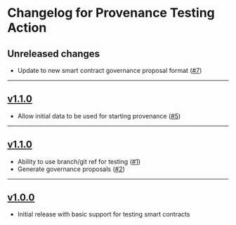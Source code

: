 # Changelog for Provenance Testing Action

## Unreleased changes
* Update to new smart contract governance proposal format ([#7](https://github.com/provenance-io/provenance-testing-action/issues/7))

---

## [v1.1.0](https://github.com/provenance-io/provenance-testing-action/releases/tag/v1.1.0)
* Allow initial data to be used for starting provenance ([#5](https://github.com/provenance-io/provenance-testing-action/issues/5))

---

## [v1.1.0](https://github.com/provenance-io/provenance-testing-action/releases/tag/v1.1.0)
* Ability to use branch/git ref for testing ([#1](https://github.com/provenance-io/provenance-testing-action/issues/1))
* Generate governance proposals ([#2](https://github.com/provenance-io/provenance-testing-action/issues/2))

---

## [v1.0.0](https://github.com/provenance-io/provenance-testing-action/releases/tag/v1.0.0)
* Initial release with basic support for testing smart contracts
